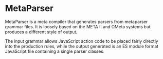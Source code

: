 # MetaParser

MetaParser is a meta compiler that generates parsers from metaparser grammar
files. It is loosely based on the META II and OMeta systems but produces a
different style of output.

The input grammar allows JavaScript action code to be placed fairly directly
into the production rules, while the output generated is an ES module format
JavaScript file containing a single parser classes.
